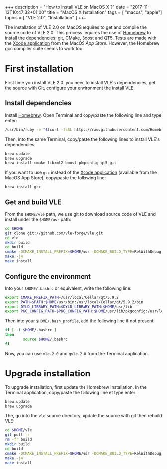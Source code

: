 +++
description = "How to install VLE on MacOS X ?"
date = "2017-11-13T10:47:32+01:00"
title = "MacOS X Installation"
tags = [ "macos", "apple"]
topics = [ "VLE 2.0", "Installation" ]
+++

The installation of VLE 2.0 on MacOS requires to get and compile the
source code of VLE 2.0. This process requires the use of
[Homebrew](https://brew.sh/) to install the dependencies: git, CMake,
Boost and QT5. Tests are made with the [Xcode
application](https://developer.apple.com/xcode/) from the MacOS *App
Store*. However, the Homebrew gcc compiler suite seems to work too.

# First installation

First time you install VLE 2.0. you need to install VLE's dependencies, get the
source with Git, configure your environment the install VLE.

## Install dependencies

Install [Homebrew](http://brew.sh/). Open Terminal and copy/paste the following
line and type enter:

```bash
/usr/bin/ruby -e "$(curl -fsSL https://raw.githubusercontent.com/Homebrew/install/master/install)"
```

Then, into the same Terminal, copy/paste the following lines to
install VLE's dependencies:

```bash
brew update
brew upgrade
brew install cmake libxml2 boost pkgconfig qt5 git
```

If you want to use `gcc` instead of the [Xcode
application](https://developer.apple.com/xcode/) (available from the
MacOS App Store), copy/paste the following line:

```bash
brew install gcc
```

## Get and build VLE

From the `$HOME/vle` path, we use git to download source code of VLE and install
under the `$HOME/usr` path:

```bash
cd $HOME
git clone git://github.com/vle-forge/vle.git
cd vle
mkdir build
cd build
cmake -DCMAKE_INSTALL_PREFIX=$HOME/usr -DCMAKE_BUILD_TYPE=RelWithDebug ..
make -j4
make install
```

## Configure the environment

Into your `$HOME/.bashrc` or equivalent, write the following line:

```bash
export CMAKE_PREFIX_PATH=/usr/local/Cellar/qt/5.9.2
export PATH=$PATH:$HOME/usr/bin:/usr/local/Cellar/qt/5.9.2/bin
export DYLD_LIBRARY_PATH=$DYLD_LIBRARY_PATH:$HOME/usr/lib
export PKG_CONFIG_PATH=$PKG_CONFIG_PATH:$HOME/usr/lib/pkgconfig:/usr/local/opt/libxml2/lib/pkgconfig:/usr/local/opt/qt/lib/pkgconfig
```

Then into your `$HOME/.bash_profile`, add the following line if not present:
```bash
if [ -f $HOME/.bashrc ]
then
        source $HOME/.bashrc
fi
```

Now, you can use `vle-2.0` and `gvle-2.0` from the Terminal application.

# Upgrade installation

To upgrade installation, first update the Homebrew installation. In the Terminal
application, copy/paste the following line et type enter:

```bash
brew update
brew upgrade
```

The, go into the `vle` source directory, update the source with git then rebuild
VLE:

```bash
cd $HOME/vle
git pull -r
rm -fr build
mkdir build
cd build
cmake -DCMAKE_INSTALL_PREFIX=$HOME/usr -DCMAKE_BUILD_TYPE=RelWithDebug ..
make -j4
make install
```
